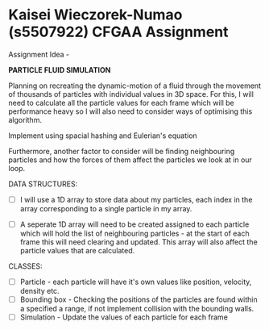 # Kaisei Wieczorek-Numao (s5507922) CFGAA Assignment

Assignment Idea - 

**PARTICLE FLUID SIMULATION** 

Planning on recreating the dynamic-motion of a fluid through the movement of thousands of particles with individual values in 3D space. For this, I will need to calculate all the particle values for each frame which will be performance heavy so I will also need to consider ways of optimising this algorithm. 

Implement using spacial hashing and Eulerian's equation 

Furthermore, another factor to consider will be finding neighbouring particles and how the forces of them affect the particles we look at in our loop.


DATA STRUCTURES:
- [ ] I will use a 1D array to store data about my particles, each index in the array corresponding to a single particle in my array.
- [ ] A seperate 1D array will need to be created assigned to each particle which will hold the list of neighbouring particles - at the start of each frame this will need clearing and updated. This array will also affect the particle values that are calculated.


CLASSES:
- [ ] Particle - each particle will have it's own values like position, velocity, density etc.
- [ ] Bounding box - Checking the positions of the particles are found within a specified a range, if not implement collision with the bounding walls. 
- [ ] Simulation - Update the values of each particle for each frame